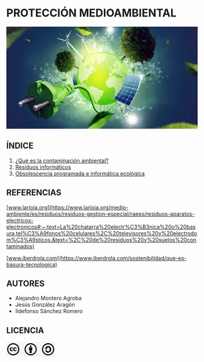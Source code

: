 # PROTECCIÓN MEDIOAMBIENTAL
![Medioambiente](img/portada.jpg)
## ÍNDICE
1. [¿Qué es la contaminación ambiental?](indice/contaminacion.md)
2. [Residuos informáticos](indice/residuos.md)
3. [Obsolescencia programada e informática ecológica](indice/obsolescencia.md)

## REFERENCIAS
[www.larioja.org](https://www.larioja.org/medio-ambiente/es/residuos/residuos-gestion-especial/raees/residuos-aparatos-electricos-electronicos#:~:text=La%20chatarra%20electr%C3%B3nica%20o%20basura,tel%C3%A9fonos%20celulares%2C%20televisores%20y%20electrodom%C3%A9sticos.&text=%2C%20de%20residuos%20y%20suelos%20contaminados)

[www.iberdrola.com](https://www.iberdrola.com/sostenibilidad/que-es-basura-tecnologica)
## AUTORES
* Alejandro Montero Agroba
* Jesús González Aragón
* Ildefonso Sánchez Romero

## LICENCIA
![Licencia](img/licencia.png)
